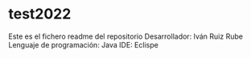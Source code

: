 # test2022
Este es el fichero readme del repositorio
Desarrollador: Iván Ruiz Rube
Lenguaje de programación: Java
IDE: Eclispe
